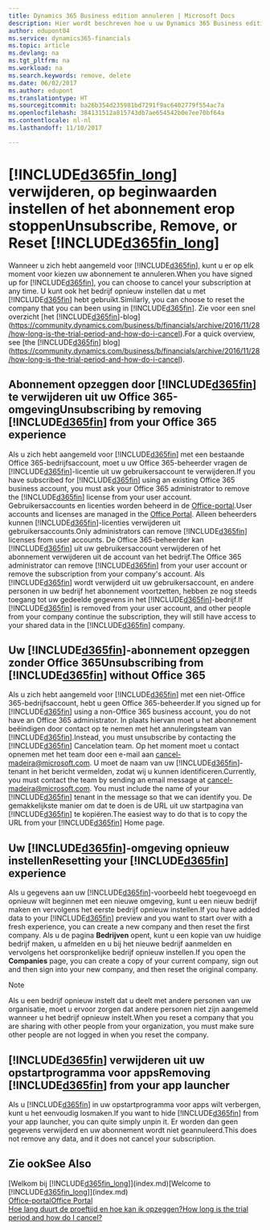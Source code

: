 ```yaml
---
title: Dynamics 365 Business edition annuleren | Microsoft Docs
description: Hier wordt beschreven hoe u uw Dynamics 365 Business edition-ervaring verwijdert.
author: edupont04
ms.service: dynamics365-financials
ms.topic: article
ms.devlang: na
ms.tgt_pltfrm: na
ms.workload: na
ms.search.keywords: remove, delete
ms.date: 06/02/2017
ms.author: edupont
ms.translationtype: HT
ms.sourcegitcommit: ba26b354d235981bd7291f9ac6402779f554ac7a
ms.openlocfilehash: 384131512a815743db7ae654542b0e7ee70bf64a
ms.contentlocale: nl-nl
ms.lasthandoff: 11/10/2017

---
```

# <a name="unsubscribe-remove-or-reset-included365finlongincludesd365finlongmdmd"></a><span data-ttu-id="acd49-103">[!INCLUDE[d365fin_long](includes/d365fin_long_md.md)] verwijderen, op beginwaarden instellen of het abonnement erop stoppen</span><span class="sxs-lookup"><span data-stu-id="acd49-103">Unsubscribe, Remove, or Reset [!INCLUDE[d365fin_long](includes/d365fin_long_md.md)]</span></span>
<span data-ttu-id="acd49-104">Wanneer u zich hebt aangemeld voor [!INCLUDE[d365fin](includes/d365fin_md.md)], kunt u er op elk moment voor kiezen uw abonnement te annuleren.</span><span class="sxs-lookup"><span data-stu-id="acd49-104">When you have signed up for [!INCLUDE[d365fin](includes/d365fin_md.md)], you can choose to cancel your subscription at any time.</span></span> <span data-ttu-id="acd49-105">U kunt ook het bedrijf opnieuw instellen dat u met [!INCLUDE[d365fin](includes/d365fin_md.md)] hebt gebruikt.</span><span class="sxs-lookup"><span data-stu-id="acd49-105">Similarly, you can choose to reset the company that you can been using in [!INCLUDE[d365fin](includes/d365fin_md.md)].</span></span> <span data-ttu-id="acd49-106">Zie voor een snel overzicht [het [!INCLUDE[d365fin](includes/d365fin_md.md)]-blog](https://community.dynamics.com/business/b/financials/archive/2016/11/28/how-long-is-the-trial-period-and-how-do-i-cancel).</span><span class="sxs-lookup"><span data-stu-id="acd49-106">For a quick overview, see [the [!INCLUDE[d365fin](includes/d365fin_md.md)] blog](https://community.dynamics.com/business/b/financials/archive/2016/11/28/how-long-is-the-trial-period-and-how-do-i-cancel).</span></span>  

## <a name="unsubscribing-by-removing-included365finincludesd365finmdmd-from-your-office-365-experience"></a><span data-ttu-id="acd49-107">Abonnement opzeggen door [!INCLUDE[d365fin](includes/d365fin_md.md)] te verwijderen uit uw Office 365-omgeving</span><span class="sxs-lookup"><span data-stu-id="acd49-107">Unsubscribing by removing [!INCLUDE[d365fin](includes/d365fin_md.md)] from your Office 365 experience</span></span>
<span data-ttu-id="acd49-108">Als u zich hebt aangemeld voor [!INCLUDE[d365fin](includes/d365fin_md.md)] met een bestaande Office 365-bedrijfsaccount, moet u uw Office 365-beheerder vragen de [!INCLUDE[d365fin](includes/d365fin_md.md)]-licentie uit uw gebruikersaccount te verwijderen.</span><span class="sxs-lookup"><span data-stu-id="acd49-108">If you have subscribed for [!INCLUDE[d365fin](includes/d365fin_md.md)] using an existing Office 365 business account, you must ask your Office 365 administrator to remove the [!INCLUDE[d365fin](includes/d365fin_md.md)] license from your user account.</span></span>  
<span data-ttu-id="acd49-109">Gebruikersaccounts en licenties worden beheerd in de [Office-portal](https://portal.office.com).</span><span class="sxs-lookup"><span data-stu-id="acd49-109">User accounts and licenses are managed in the [Office Portal](https://portal.office.com).</span></span> <span data-ttu-id="acd49-110">Alleen beheerders kunnen [!INCLUDE[d365fin](includes/d365fin_md.md)]-licenties verwijderen uit gebruikersaccounts.</span><span class="sxs-lookup"><span data-stu-id="acd49-110">Only administrators can remove [!INCLUDE[d365fin](includes/d365fin_md.md)] licenses from user accounts.</span></span> <span data-ttu-id="acd49-111">De Office 365-beheerder kan [!INCLUDE[d365fin](includes/d365fin_md.md)] uit uw gebruikersaccount verwijderen of het abonnement verwijderen uit de account van het bedrijf.</span><span class="sxs-lookup"><span data-stu-id="acd49-111">The Office 365 administrator can remove [!INCLUDE[d365fin](includes/d365fin_md.md)] from your user account or remove the subscription from your company's account.</span></span> <span data-ttu-id="acd49-112">Als [!INCLUDE[d365fin](includes/d365fin_md.md)] wordt verwijderd uit uw gebruikersaccount, en andere personen in uw bedrijf het abonnement voortzetten, hebben ze nog steeds toegang tot uw gedeelde gegevens in het [!INCLUDE[d365fin](includes/d365fin_md.md)]-bedrijf.</span><span class="sxs-lookup"><span data-stu-id="acd49-112">If [!INCLUDE[d365fin](includes/d365fin_md.md)] is removed from your user account, and other people from your company continue the subscription, they will still have access to your shared data in the [!INCLUDE[d365fin](includes/d365fin_md.md)] company.</span></span>  

## <a name="unsubscribing-from-included365finincludesd365finmdmd-without-office-365"></a><span data-ttu-id="acd49-113">Uw [!INCLUDE[d365fin](includes/d365fin_md.md)]-abonnement opzeggen zonder Office 365</span><span class="sxs-lookup"><span data-stu-id="acd49-113">Unsubscribing from [!INCLUDE[d365fin](includes/d365fin_md.md)] without Office 365</span></span>
<span data-ttu-id="acd49-114">Als u zich hebt aangemeld voor [!INCLUDE[d365fin](includes/d365fin_md.md)] met een niet-Office 365-bedrijfsaccount, hebt u geen Office 365-beheerder.</span><span class="sxs-lookup"><span data-stu-id="acd49-114">If you signed up for [!INCLUDE[d365fin](includes/d365fin_md.md)] using a non-Office 365 business account, you do not have an Office 365 administrator.</span></span> <span data-ttu-id="acd49-115">In plaats hiervan moet u het abonnement beëindigen door contact op te nemen met het annuleringsteam van [!INCLUDE[d365fin](includes/d365fin_md.md)].</span><span class="sxs-lookup"><span data-stu-id="acd49-115">Instead, you must unsubscribe by contacting the [!INCLUDE[d365fin](includes/d365fin_md.md)] Cancelation team.</span></span> <span data-ttu-id="acd49-116">Op het moment moet u contact opnemen met het team door een e-mail aan cancel-madeira@microsoft.com. U moet de naam van uw [!INCLUDE[d365fin](includes/d365fin_md.md)]-tenant in het bericht vermelden, zodat wij u kunnen identificeren.</span><span class="sxs-lookup"><span data-stu-id="acd49-116">Currently, you must contact the team by sending an email message at cancel-madeira@microsoft.com. You must include the name of your [!INCLUDE[d365fin](includes/d365fin_md.md)] tenant in the message so that we can identify you.</span></span> <span data-ttu-id="acd49-117">De gemakkelijkste manier om dat te doen is de URL uit uw startpagina van [!INCLUDE[d365fin](includes/d365fin_md.md)] te kopiëren.</span><span class="sxs-lookup"><span data-stu-id="acd49-117">The easiest way to do that is to copy the URL from your [!INCLUDE[d365fin](includes/d365fin_md.md)] Home page.</span></span>  

## <a name="resetting-your-included365finincludesd365finmdmd-experience"></a><span data-ttu-id="acd49-118">Uw [!INCLUDE[d365fin](includes/d365fin_md.md)]-omgeving opnieuw instellen</span><span class="sxs-lookup"><span data-stu-id="acd49-118">Resetting your [!INCLUDE[d365fin](includes/d365fin_md.md)] experience</span></span>
<span data-ttu-id="acd49-119">Als u gegevens aan uw [!INCLUDE[d365fin](includes/d365fin_md.md)]-voorbeeld hebt toegevoegd en opnieuw wilt beginnen met een nieuwe omgeving, kunt u een nieuw bedrijf maken en vervolgens het eerste bedrijf opnieuw instellen.</span><span class="sxs-lookup"><span data-stu-id="acd49-119">If you have added data to your [!INCLUDE[d365fin](includes/d365fin_md.md)] preview and you want to start over with a fresh experience, you can create a new company and then reset the first company.</span></span> <span data-ttu-id="acd49-120">Als u de pagina **Bedrijven** opent, kunt u een kopie van uw huidige bedrijf maken, u afmelden en u bij het nieuwe bedrijf aanmelden en vervolgens het oorspronkelijke bedrijf opnieuw instellen.</span><span class="sxs-lookup"><span data-stu-id="acd49-120">If you open the **Companies** page, you can create a copy of your current company, sign out and then sign into your new company, and then reset the original company.</span></span>  
> [!NOTE]  
>   <span data-ttu-id="acd49-121">Als u een bedrijf opnieuw instelt dat u deelt met andere personen van uw organisatie, moet u ervoor zorgen dat andere personen niet zijn aangemeld wanneer u het bedrijf opnieuw instelt.</span><span class="sxs-lookup"><span data-stu-id="acd49-121">When you reset a company that you are sharing with other people from your organization, you must make sure other people are not logged in when you reset the company.</span></span>  

## <a name="removing-included365finincludesd365finmdmd-from-your-app-launcher"></a><span data-ttu-id="acd49-122">[!INCLUDE[d365fin](includes/d365fin_md.md)] verwijderen uit uw opstartprogramma voor apps</span><span class="sxs-lookup"><span data-stu-id="acd49-122">Removing [!INCLUDE[d365fin](includes/d365fin_md.md)] from your app launcher</span></span>
<span data-ttu-id="acd49-123">Als u [!INCLUDE[d365fin](includes/d365fin_md.md)] in uw opstartprogramma voor apps wilt verbergen, kunt u het eenvoudig losmaken.</span><span class="sxs-lookup"><span data-stu-id="acd49-123">If you want to hide [!INCLUDE[d365fin](includes/d365fin_md.md)] from your app launcher, you can quite simply unpin it.</span></span> <span data-ttu-id="acd49-124">Er worden dan geen gegevens verwijderd en uw abonnement wordt niet geannuleerd.</span><span class="sxs-lookup"><span data-stu-id="acd49-124">This does not remove any data, and it does not cancel your subscription.</span></span>  

## <a name="see-also"></a><span data-ttu-id="acd49-125">Zie ook</span><span class="sxs-lookup"><span data-stu-id="acd49-125">See Also</span></span>
<span data-ttu-id="acd49-126">[Welkom bij [!INCLUDE[d365fin_long](includes/d365fin_long_md.md)]](index.md)</span><span class="sxs-lookup"><span data-stu-id="acd49-126">[Welcome to [!INCLUDE[d365fin_long](includes/d365fin_long_md.md)]](index.md)</span></span>  
[<span data-ttu-id="acd49-127">Office-portal</span><span class="sxs-lookup"><span data-stu-id="acd49-127">Office Portal</span></span>](https://portal.office.com)  
[<span data-ttu-id="acd49-128">Hoe lang duurt de proeftijd en hoe kan ik opzeggen?</span><span class="sxs-lookup"><span data-stu-id="acd49-128">How long is the trial period and how do I cancel?</span></span>](https://community.dynamics.com/business/b/financials/archive/2016/11/28/how-long-is-the-trial-period-and-how-do-i-cancel)  


